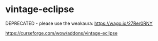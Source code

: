 # vintage-eclipse

DEPRECATED - please use the weakaura:
https://wago.io/27Rer0RNY

https://curseforge.com/wow/addons/vintage-eclipse
